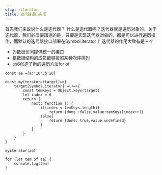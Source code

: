 ```yaml
---
slug: /iterator
title: 迭代器源码实现
---
```


首先我们来说说什么是迭代器？
什么是迭代器呢？迭代器就是遍历对象的，关于迭代器，我们必须要知道的是，只要是实现迭代器对象的，都是可以进行遍历操作，而默认的迭代器接口部署在Symbol.iterator上
迭代器的作用大致有是三个
* 为数据访问提供统一的接口
* 是数据结构的成员能够按照某种次序排列
* es6创造了新的遍历方法for of
```
const aa ={a:'10',b:20}

const myiterator=(target)=>{
    target[Symbol.iterator] =()=>{
        const temKeys = Object.keys(target)
        let index = 0
        return {
            next: function () {
                if(index < temKeys.length){
                    return {done :false,value:temKeys[index++]}
                }else{
                    return {done: true,value:undefined}
                }
            }
        }
    }
}

myiterator(aa)

for (let tem of aa) {
    console.log(tem)
}

```